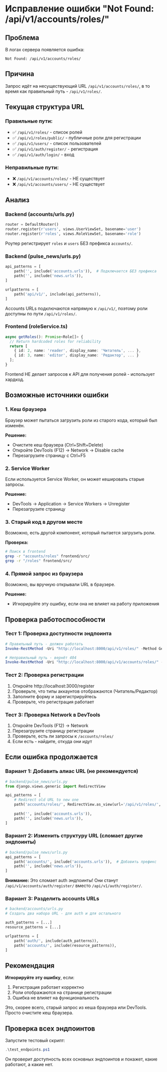 # Исправление ошибки "Not Found: /api/v1/accounts/roles/"

## Проблема
В логах сервера появляется ошибка:
```
Not Found: /api/v1/accounts/roles/
```

## Причина
Запрос идёт на несуществующий URL `/api/v1/accounts/roles/`, в то время как правильный путь - `/api/v1/roles/`.

## Текущая структура URL

### Правильные пути:
- ✅ `/api/v1/roles/` - список ролей
- ✅ `/api/v1/roles/public/` - публичные роли для регистрации
- ✅ `/api/v1/users/` - список пользователей
- ✅ `/api/v1/auth/register/` - регистрация
- ✅ `/api/v1/auth/login/` - вход

### Неправильные пути:
- ❌ `/api/v1/accounts/roles/` - НЕ существует
- ❌ `/api/v1/accounts/users/` - НЕ существует

## Анализ

### Backend (accounts/urls.py)
```python
router = DefaultRouter()
router.register(r'users', views.UserViewSet, basename='user')
router.register(r'roles', views.RoleViewSet, basename='role')
```

Роутер регистрирует `roles` и `users` БЕЗ префикса `accounts/`.

### Backend (pulse_news/urls.py)
```python
api_patterns = [
    path('', include('accounts.urls')),  # Подключается БЕЗ префикса
    path('', include('news.urls')),
]

urlpatterns = [
    path('api/v1/', include(api_patterns)),
]
```

Accounts URLs подключаются напрямую к `/api/v1/`, поэтому роли доступны по пути `/api/v1/roles/`.

### Frontend (roleService.ts)
```typescript
async getRoles(): Promise<Role[]> {
  // Return hardcoded roles for reliability
  return [
    { id: 2, name: 'reader', display_name: 'Читатель', ... },
    { id: 3, name: 'editor', display_name: 'Редактор', ... }
  ];
}
```

Frontend НЕ делает запросов к API для получения ролей - использует хардкод.

## Возможные источники ошибки

### 1. Кеш браузера
Браузер может пытаться загрузить роли из старого кода, который был изменён.

**Решение:**
- Очистите кеш браузера (Ctrl+Shift+Delete)
- Откройте DevTools (F12) → Network → Disable cache
- Перезагрузите страницу с Ctrl+F5

### 2. Service Worker
Если используется Service Worker, он может кешировать старые запросы.

**Решение:**
- DevTools → Application → Service Workers → Unregister
- Перезагрузите страницу

### 3. Старый код в другом месте
Возможно, есть другой компонент, который пытается загрузить роли.

**Проверка:**
```bash
# Поиск в frontend
grep -r "accounts/roles" frontend/src/
grep -r "/roles" frontend/src/
```

### 4. Прямой запрос из браузера
Возможно, вы вручную открывали URL в браузере.

**Решение:**
- Игнорируйте эту ошибку, если она не влияет на работу приложения

## Проверка работоспособности

### Тест 1: Проверка доступности эндпоинта
```powershell
# Правильный путь - должен работать
Invoke-RestMethod -Uri "http://localhost:8000/api/v1/roles/" -Method Get

# Неправильный путь - вернёт 404
Invoke-RestMethod -Uri "http://localhost:8000/api/v1/accounts/roles/" -Method Get
```

### Тест 2: Проверка регистрации
1. Откройте http://localhost:3000/register
2. Проверьте, что типы аккаунтов отображаются (Читатель/Редактор)
3. Заполните форму и зарегистрируйтесь
4. Проверьте, что регистрация работает

### Тест 3: Проверка Network в DevTools
1. Откройте DevTools (F12) → Network
2. Перезагрузите страницу регистрации
3. Проверьте, есть ли запросы к `/accounts/roles/`
4. Если есть - найдите, откуда они идут

## Если ошибка продолжается

### Вариант 1: Добавить алиас URL (не рекомендуется)
```python
# backend/pulse_news/urls.py
from django.views.generic import RedirectView

api_patterns = [
    # Redirect old URL to new one
    path('accounts/roles/', RedirectView.as_view(url='/api/v1/roles/', permanent=True)),
    
    path('', include('accounts.urls')),
    path('', include('news.urls')),
]
```

### Вариант 2: Изменить структуру URL (сломает другие эндпоинты)
```python
# backend/pulse_news/urls.py
api_patterns = [
    path('accounts/', include('accounts.urls')),  # Добавить префикс
    path('', include('news.urls')),
]
```
**Внимание:** Это сломает auth эндпоинты! Они станут `/api/v1/accounts/auth/register/` вместо `/api/v1/auth/register/`.

### Вариант 3: Разделить accounts URLs
```python
# backend/accounts/urls.py
# Создать два набора URL - для auth и для остального

auth_patterns = [...]
resource_patterns = [...]

urlpatterns = [
    path('auth/', include(auth_patterns)),
    path('accounts/', include(resource_patterns)),
]
```

## Рекомендация

**Игнорируйте эту ошибку**, если:
1. Регистрация работает корректно
2. Роли отображаются на странице регистрации
3. Ошибка не влияет на функциональность

Это, скорее всего, старый запрос из кеша браузера или DevTools. Просто очистите кеш браузера.

## Проверка всех эндпоинтов

Запустите тестовый скрипт:
```powershell
.\test_endpoints.ps1
```

Он проверит доступность всех основных эндпоинтов и покажет, какие работают, а какие нет.
